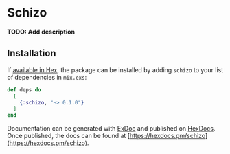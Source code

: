 # Schizo

**TODO: Add description**

## Installation

If [available in Hex](https://hex.pm/docs/publish), the package can be installed
by adding `schizo` to your list of dependencies in `mix.exs`:

```elixir
def deps do
  [
    {:schizo, "~> 0.1.0"}
  ]
end
```

Documentation can be generated with [ExDoc](https://github.com/elixir-lang/ex_doc)
and published on [HexDocs](https://hexdocs.pm). Once published, the docs can
be found at [https://hexdocs.pm/schizo](https://hexdocs.pm/schizo).

